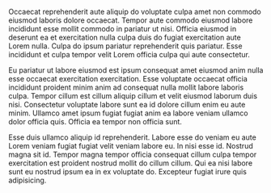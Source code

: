 Occaecat reprehenderit aute aliquip do voluptate culpa amet non commodo eiusmod laboris dolore occaecat. Tempor aute commodo eiusmod labore incididunt esse mollit commodo in pariatur ut nisi. Officia eiusmod in deserunt ea et exercitation nulla culpa duis do fugiat exercitation aute Lorem nulla. Culpa do ipsum pariatur reprehenderit quis pariatur. Esse incididunt et culpa tempor velit Lorem officia culpa qui aute consectetur.

Eu pariatur ut labore eiusmod est ipsum consequat amet eiusmod anim nulla esse occaecat exercitation exercitation. Esse voluptate occaecat officia incididunt proident minim anim ad consequat nulla mollit labore laboris culpa. Tempor cillum est cillum aliquip cillum et velit eiusmod laborum duis nisi. Consectetur voluptate labore sunt ea id dolore cillum enim eu aute minim. Ullamco amet ipsum fugiat fugiat anim ea labore veniam ullamco dolor officia quis. Officia ea tempor non officia sunt.

Esse duis ullamco aliquip id reprehenderit. Labore esse do veniam eu aute Lorem veniam fugiat fugiat velit veniam labore eu. In nisi esse id. Nostrud magna sit id. Tempor magna tempor officia consequat cillum culpa tempor exercitation est proident nostrud mollit do cillum cillum. Qui ea nisi labore sunt eu nostrud ipsum ea in ex voluptate do. Excepteur fugiat irure quis adipisicing.